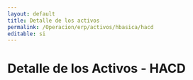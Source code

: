 ```yaml
---
layout: default
title: Detalle de los activos
permalink: /Operacion/erp/activos/hbasica/hacd
editable: si
---
```


# Detalle de los Activos - HACD



